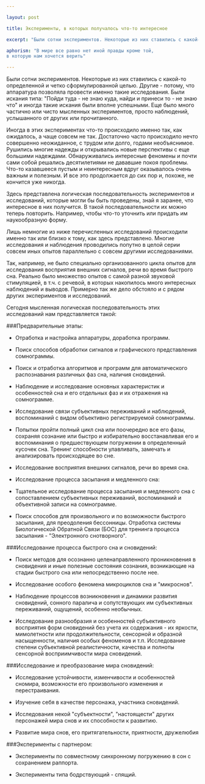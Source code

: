 ```yaml
---

layout: post

title: Эксперименты, в которых получалось что-то интересное

excerpt: "Были сотни экспериментов. Некоторые из них ставились с какой-то определенной и четко сформулированной целью. Другие – потому, что аппаратура позволяла провести именно такие исследования. Были искания типа: &laquo;Пойди туда – не знаю куда, найди и принеси то – не знаю что&raquo; и иногда такие искания были вполне успешными. Еще было много частично или чисто мысленных экспериментов, просто наблюдений, услышанного от других или прочитанного. Иногда в этих экспериментах что-то происходило именно так, как ожидалось, а чаще совсем не так"

aphorism: "В мире все равно нет иной правды кроме той, 
в которую нам хочется верить"

---
```


Были сотни экспериментов. Некоторые из них ставились с какой-то определенной и четко сформулированной целью. Другие - потому, что аппаратура позволяла провести именно такие исследования. Были искания типа: "Пойди туда - не знаю куда, найди и принеси то - не знаю что" и иногда такие искания были вполне успешными. Еще было много частично или чисто мысленных экспериментов, просто наблюдений, услышанного от других или прочитанного.

Иногда в этих экспериментах что-то происходило именно так, как ожидалось, а чаще совсем не так. Достаточно часто происходило нечто совершенно неожиданное, с трудом или долго, годами необъяснимое. Рушились многие надежды и открывались новые перспективы с еще большими надеждами. Обнаруживались интересные феномены и почти сами собой решались десятилетиями не дававшие покоя проблемы. Что-то казавшееся пустым и неинтересным вдруг оказывалось очень важным и полезным. И все это продолжается до сих пор и, похоже, не кончится уже никогда.

Здесь представлена логическая последовательность экспериментов и исследований, которые могли бы быть проведены, знай я заранее, что интересное в них получится. В такой последовательности их можно теперь повторить. Например, чтобы что-то уточнить или придать им наукообразную форму.

Лишь немногие из ниже перечисленных исследований происходили именно так или близко к тому, как здесь представлено. Многие исследования и наблюдения проводились попутно в целой серии совсем иных опытов параллельно с совсем другими исследованиями.

Так, например, не было специально организованного цикла опытов для исследования восприятия внешних сигналов, речи во время быстрого сна. Реально было множество опытов с самой разной звуковой стимуляцией, в т.ч. с речевой, в которых накопилось много интересных наблюдений и выводов. Примерно так же дело обстояло и с рядом других экспериментов и исследований.

Сегодня мысленная логическая последовательность этих исследований нам представляется такой:

###Предварительные этапы:

+ Отработка и настройка аппаратуры, доработка программ.

+ Поиск способов обработки сигналов и графического представления сомнограммы.

+ Поиск и отработка алгоритмов и программ для автоматического распознавания различных фаз сна, наличия сновидений.

+ Наблюдение и исследование основных характеристик и особенностей сна и его отдельных фаз и их отражения на сомнограмме.

+ Исследование связи субъективных переживаний и наблюдений, воспоминаний с видом объективно регистрируемой сомнограммы.

+ Попытки пройти полный цикл сна или поочередно все его фазы, сохраняя сознание или быстро и избирательно восстанавливая его и воспоминания о предшествующем погружении в определенный кусочек сна. Тренинг способности улавливать, замечать и анализировать происходящее во сне.

+ Исследование восприятия внешних сигналов, речи во время сна. 

+ Исследование процесса засыпания и медленного сна:

+ Тщательное исследование процесса засыпания и медленного сна с сопоставлением субъективных переживаний, воспоминаний и объективной записи на сомнограмме.

+ Поиск способов для произвольного и по возможности быстрого засыпания, для преодоления бессонницы. Отработка системы Биологической Обратной Связи (БОС) для тренинга процесса засыпания - "Электронного снотворного".

###Исследование процесса быстрого сна и сновидений:

+ Поиск методов для осознанно целенаправленного проникновения в сновидения и иные полезные состояния сознания, возникающие на стадии быстрого сна или непосредственно после нее.

+ Исследование особого феномена микроциклов сна и "микроснов".

+ Наблюдение процессов возникновения и динамики развития сновидений, сонного паралича и сопутствующих им субъективных переживаний, ощущений, особенно необычных.

+ Исследование разнообразия и особенностей субъективного восприятия форм сновидений без учета их содержания - их яркости, мимолетности или продолжительности, сенсорной и образной насыщенности, наличия особых феноменов и т.п. Исследование степени субъективной реалистичности, качества и полноты сенсорной восприимчивости мира сновидений.

###Исследование и преобразование мира сновидений:

+ Исследование устойчивости, изменчивости и особенностей сномира, возможности его произвольного изменения и перестраивания.

+ Изучение себя в качестве персонажа, участника сновидений.

+ Исследования некой "субъектности", "настоящести" других персонажей мира снов и их способности к развитию.

+ Развитие мира снов, его притягательности, приятности, дружелюбия

###Эксперименты с партнером:

+ Эксперименты по совместному синхронному погружению в сон с сохранением раппорта.

+ Эксперименты типа бодрствующий - спящий.

